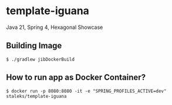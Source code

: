 # template-iguana
Java 21, Spring 4, Hexagonal Showcase


## Building Image
```
$ ./gradlew jibDockerBuild
```

## How to run app as Docker Container?

```
$ docker run -p 8080:8080 -it -e "SPRING_PROFILES_ACTIVE=dev" staleks/template-iguana
```